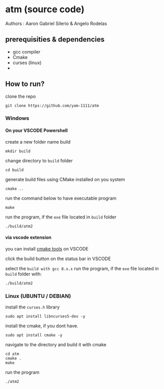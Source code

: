 # atm (source code)

Authors : Aaron Gabriel Silerio & Angelo Rodelas

## prerequisities & dependencies
* gcc compiler
* Cmake
* curses (linux)
* 
## How to run?
clone the repo
```
git clone https://github.com/yam-1111/atm
```
### Windows
#### On your VSCODE Powershell

create a new folder name build
```
mkdir build
```
change directory to `build` folder
```
cd build
```
generate build files using CMake installed on you system
```
cmake ..
```
run the command below to have executable program
```
make
```
run the program, if the `exe` file located in `build` folder
```
./build/atm2
```
#### via vscode extension
you can install [cmake tools](https://marketplace.visualstudio.com/items?itemName=ms-vscode.cmake-tools) on VSCODE 

click the build button on the status bar in VSCODE

select the `build with gcc 8.x.x`
run the program, if the `exe` file located in `build` folder with:
```
./build/atm2
```

### Linux (UBUNTU / DEBIAN)
install the `curses.h` library
```
sudo apt install libncurses5-dev -y 
```
install the cmake, if you dont have.
```
sudo apt install cmake -y
```
navigate to the directory and build it with cmake
```
cd atm
cmake .
make
```
run the program
```
./atm2
```


